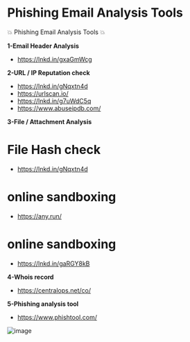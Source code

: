 # Phishing Email Analysis Tools


💥 Phishing Email Analysis Tools 💥

**1-Email Header Analysis**
- https://lnkd.in/gxaGmWcg

**2-URL / IP Reputation check**
- https://lnkd.in/gNqxtn4d
- https://urlscan.io/
- https://lnkd.in/g7uWdC5q
- https://www.abuseipdb.com/

**3-File / Attachment Analysis**
# File Hash check
- https://lnkd.in/gNqxtn4d

# online sandboxing
- https://any.run/

# online sandboxing
- https://lnkd.in/gaRGY8kB

**4-Whois record**
- https://centralops.net/co/

**5-Phishing analysis tool**
- https://www.phishtool.com/


![image](https://user-images.githubusercontent.com/41551654/211623061-d2257d1d-1934-4842-ae25-5b845876001d.png)
